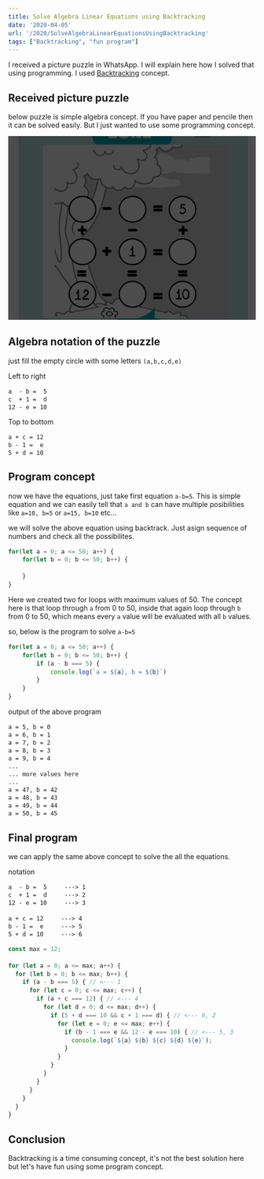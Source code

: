 ```yaml
---
title: Solve Algebra Linear Equations using Backtracking
date: '2020-04-05'
url: '/2020/SolveAlgebraLinearEquationsUsingBacktracking'
tags: ["Backtracking", "fun program"]
---
```


I received a picture puzzle in WhatsApp. I will explain here how I solved that using programming. I used [Backtracking](http://www.thegeekstuff.com/2014/12/backtracking-example/) concept.

## Received picture puzzle
below puzzle is simple algebra concept. If you have paper and pencile then it can be solved easily. But I just wanted to use some programming concept.

![algebra linear equations](./puzzle.jpeg)

## Algebra notation of the puzzle
just fill the empty circle with some letters `(a,b,c,d,e)`

Left to right
```
a  - b =  5
c  + 1 =  d
12 - e = 10
```

Top to bottom
```
a + c = 12
b - 1 =  e
5 + d = 10
```

## Program concept

now we have the equations, just take first equation `a-b=5`. This is simple equation and we can easily tell that `a and b` can have multiple posibilities like `a=10, b=5` or `a=15, b=10` etc...

we will solve the above equation using backtrack. Just asign sequence of numbers and check all the possibilites. 

```js
for(let a = 0; a <= 50; a++) {
	for(let b = 0; b <= 50; b++) {
		
	}	
}
```
Here we created two for loops with maximum values of 50. The concept here is that loop through `a` from 0 to 50, inside that again loop through `b` from 0 to 50, which means every `a` value will be evaluated with all `b` values.

so, below is the program to solve `a-b=5`
```js
for(let a = 0; a <= 50; a++) {
	for(let b = 0; b <= 50; b++) {
		if (a - b === 5) {
			console.log(`a = ${a}, b = ${b}`)
		}
	}	
}
```

output of the above program 
```
a = 5, b = 0
a = 6, b = 1
a = 7, b = 2
a = 8, b = 3
a = 9, b = 4
...
... more values here
...
a = 47, b = 42
a = 48, b = 43
a = 49, b = 44
a = 50, b = 45
```

## Final program
we can apply the same above concept to solve the all the equations.

notation 
```
a  - b =  5     ---> 1
c  + 1 =  d     ---> 2
12 - e = 10     ---> 3

a + c = 12     ---> 4
b - 1 =  e     ---> 5
5 + d = 10     ---> 6
```

```js
const max = 12;

for (let a = 0; a <= max; a++) {
  for (let b = 0; b <= max; b++) {
    if (a - b === 5) { // <--- 1
      for (let c = 0; c <= max; c++) {
        if (a + c === 12) { // <--- 4
          for (let d = 0; d <= max; d++) {
            if (5 + d === 10 && c + 1 === d) { // <--- 6, 2
              for (let e = 0; e <= max; e++) {
                if (b - 1 === e && 12 - e === 10) { // <--- 5, 3
                  console.log(`${a} ${b} ${c} ${d} ${e}`);
                }
              }
            }
          }
        }
      }
    }
  }
}
```

## Conclusion
Backtracking is a time consuming concept, it's not the best solution here but let's have fun using some program concept.